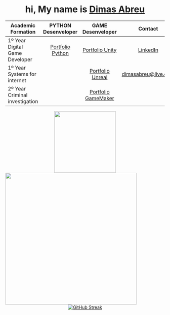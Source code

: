 
<div align='center'>
  <h1>
     hi, My name is <a href="https://www.linkedin.com/in/dimasdeabreu/">Dimas Abreu</a>
  </h1>
</div>

<div align="center">

| **Academic Formation**     | **PYTHON Desenveloper**     | **GAME Desenveloper** | **Contact**
| ------------- | :-------------: | :--------:   | :---------: 
| 1º Year Digital Game Developer | <a href="http://dimasabreu.pythonanywhere.com">Portfolio Python</a>        | <a href="https://dimasabreu.itch.io">Portfolio Unity</a>   | <a href="https://www.linkedin.com/in/dimasdeabreu/">LinkedIn</a> 
| 1º Year Systems for internet|        |<a href="https://dimasabreu.itch.io">Portfolio Unreal</a> | dimasabreu@live.com
| 2º Year Criminal investigation |       |<a href="https://gx.games/pt-br/studios/9a29a6c2-ddfa-488b-a95e-4b85035efa2c/">Portfolio GameMaker</a> 

</div>




<div align="center">
  <div align='center'>
  <img height="194px" src="https://github-readme-stats.vercel.app/api?username=dimasabreu&show_icons=true&theme=vision-friendly-dark&include_all_commits=true&count_private=true"/>
  <img align="left" height="415px" src="https://github-readme-stats.vercel.app/api/top-langs/?username=dimasabreu&langs_count=8&theme=vision-friendly-dark&hide_border=true">
</div>
  
  <div align = "center">
  
  
  [![GitHub Streak](http://github-readme-streak-stats.herokuapp.com?user=dimasabreu&theme=highcontrast)](https://git.io/streak-stats)
  
</div>
</div>

  
  
  
